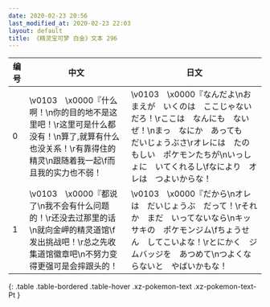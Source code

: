 ```yaml
---
date: 2020-02-23 20:56
last_modified_at: 2020-02-23 22:03
layout: default
title: 《精灵宝可梦 白金》文本 296
---
```

| 编号 | 中文 | 日文 |
| ---- | ---- | ---- |
| 0 | \v0103　\x0000『什么啊！\n你的目的地不是这里吧！\r这里可是什么都没有！\n算了,就算有什么也没关系！\r有靠得住的精灵\n跟随着我一起\f而且我的实力也不弱！ | \v0103　\x0000『なんだよ\nおまえが　いくのは　ここじゃないだろ！\rここは　なんにも　ないぜ！\nまっ　なにか　あっても　だいじょうぶさ\rオレには　たのもしい　ポケモンたちが\nいっしょに　いてくれるし\fなにより　オレは　つよいからな！ |
| 1 | \v0103　\x0000『都说了\n我不会有什么问题的！\r还没去过那里的话\n就向金岬的精灵道馆\f发出挑战吧！\r总之先收集道馆徽章吧\n不努力变得更强可是会摔跟头的！ | \v0103　\x0000『だから\nオレは　だいじょうぶ　だって！\rそれか　まだ　いってないなら\nキッサキの　ポケモンジム\fちょうせん　してこいよな！\rとにかく　ジムバッジを　あつめて\nつよくならないと　やばいかもな！ |
{: .table .table-bordered .table-hover .xz-pokemon-text .xz-pokemon-text-Pt }